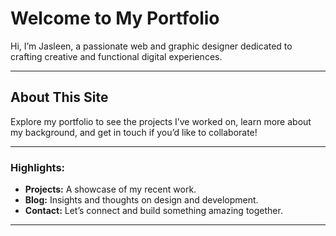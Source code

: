 # Welcome to My Portfolio

Hi, I’m Jasleen, a passionate web and graphic designer dedicated to crafting creative and functional digital experiences.

---

## About This Site
Explore my portfolio to see the projects I’ve worked on, learn more about my background, and get in touch if you’d like to collaborate!

---

### Highlights:
- **Projects:** A showcase of my recent work.
- **Blog:** Insights and thoughts on design and development.
- **Contact:** Let’s connect and build something amazing together.

---

